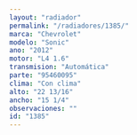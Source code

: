 ```yaml
---
layout: "radiador"
permalink: "/radiadores/1385/"
marca: "Chevrolet"
modelo: "Sonic"
ano: "2012"
motor: "L4 1.6"
transmision: "Automática"
parte: "95460095"
clima: "Con clima"
alto: "22 13/16"
ancho: "15 1/4"
observaciones: ""
id: "1385"
---
```


